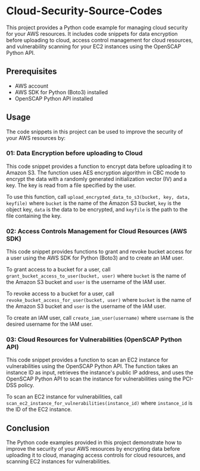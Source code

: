 # Cloud-Security-Source-Codes

This project provides a Python code example for managing cloud security for your AWS resources. It includes code snippets for data encryption before uploading to cloud, access control management for cloud resources, and vulnerability scanning for your EC2 instances using the OpenSCAP Python API.

## Prerequisites

- AWS account
- AWS SDK for Python (Boto3) installed
- OpenSCAP Python API installed

## Usage

The code snippets in this project can be used to improve the security of your AWS resources by:

### 01: Data Encryption before uploading to Cloud

This code snippet provides a function to encrypt data before uploading it to Amazon S3. The function uses AES encryption algorithm in CBC mode to encrypt the data with a randomly generated initialization vector (IV) and a key. The key is read from a file specified by the user.

To use this function, call `upload_encrypted_data_to_s3(bucket, key, data, keyfile)` where `bucket` is the name of the Amazon S3 bucket, `key` is the object key, `data` is the data to be encrypted, and `keyfile` is the path to the file containing the key.

### 02: Access Controls Management for Cloud Resources (AWS SDK)

This code snippet provides functions to grant and revoke bucket access for a user using the AWS SDK for Python (Boto3) and to create an IAM user.

To grant access to a bucket for a user, call `grant_bucket_access_to_user(bucket, user)` where `bucket` is the name of the Amazon S3 bucket and `user` is the username of the IAM user.

To revoke access to a bucket for a user, call `revoke_bucket_access_for_user(bucket, user)` where `bucket` is the name of the Amazon S3 bucket and `user` is the username of the IAM user.

To create an IAM user, call `create_iam_user(username)` where `username` is the desired username for the IAM user.

### 03: Cloud Resources for Vulnerabilities (OpenSCAP Python API)

This code snippet provides a function to scan an EC2 instance for vulnerabilities using the OpenSCAP Python API. The function takes an instance ID as input, retrieves the instance's public IP address, and uses the OpenSCAP Python API to scan the instance for vulnerabilities using the PCI-DSS policy.

To scan an EC2 instance for vulnerabilities, call `scan_ec2_instance_for_vulnerabilities(instance_id)` where `instance_id` is the ID of the EC2 instance.

## Conclusion

The Python code examples provided in this project demonstrate how to improve the security of your AWS resources by encrypting data before uploading it to cloud, managing access controls for cloud resources, and scanning EC2 instances for vulnerabilities.
